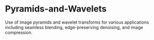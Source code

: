 # Pyramids-and-Wavelets
Use of image pyramids and wavelet transforms for various applications including seamless blending, edge-preserving denoising, and image compression.
